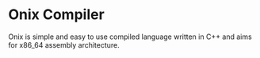 # Onix Compiler

Onix is simple and easy to use compiled language written in C++ and aims for x86_64 assembly architecture.
